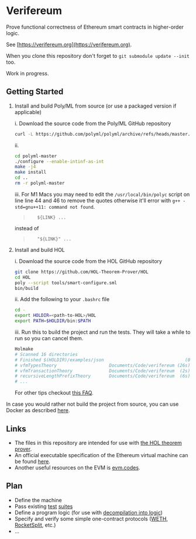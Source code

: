 # Verifereum

Prove functional correctness of Ethereum smart contracts in higher-order logic.

See [https://verifereum.org](https://verifereum.org).

When you clone this repository don't forget to `git submodule update --init` too.

Work in progress.

## Getting Started

1.  Install and build Poly/ML from source (or use a packaged version if applicable)

    i. Download the source code from the Poly/ML GitHub repository

    ```bash
    curl -L https://github.com/polyml/polyml/archive/refs/heads/master.zip | bsdtar -xf -
    ```

    ii.

    ```bash
    cd polyml-master
    ./configure --enable-intinf-as-int
    make -j4
    make install
    cd ..
    rm -r polyml-master
    ```

    iii. For M1 Macs you may need to edit the `/usr/local/bin/polyc` script on line line 44 and 46 to remove the quotes otherwise it'll error with `g++ -std=gnu++11: command not found`.

    >        ${LINK} ...

    instead of

    >        "${LINK}" ...

1.  Install and build HOL

    i. Download the source code from the HOL GitHub repository

    ```bash
    git clone https://github.com/HOL-Theorem-Prover/HOL
    cd HOL
    poly --script tools/smart-configure.sml
    bin/build
    ```

    ii. Add the following to your `.bashrc` file

    ```bash
    cd -
    export HOLDIR=<path-to-HOL>/HOL
    export PATH=$HOLDIR/bin:$PATH
    ```

    iii. Run this to build the project and run the tests. They will take a while to run so you can cancel them.

    ```bash
    Holmake
    # Scanned 16 directories
    # Finished $(HOLDIR)/examples/json                               (0.000s)
    # vfmTypesTheory                    Documents/Code/verifereum (26s)     OK
    # vfmTransactionTheory              Documents/Code/verifereum  (2s)     OK
    # recursiveLengthPrefixTheory       Documents/Code/verifereum  (6s)     OK
    # ...
    ```

    For other tips checkout [this FAQ](https://hol-theorem-prover.org/faq.html).

In case you would rather not build the project from source, you can use Docker as described [here](docs/run-with-docker.md).

## Links

* The files in this repository are intended for use with [the HOL theorem prover](https://hol-theorem-prover.org).
* An official executable specification of the Ethereum virtual machine can be found [here](https://github.com/ethereum/execution-specs).
* Another useful resources on the EVM is [evm.codes](https://evm.codes).

## Plan

* Define the machine
* Pass existing [test](https://github.com/ethereum/tests) [suites](https://github.com/ethereum/execution-spec-tests)
* Define a program logic (for use with [decompilation into logic](https://www.cse.chalmers.se/~myreen/decompilation.html))
* Specify and verify some simple one-contract protocols ([WETH](https://etherscan.io/address/0xc02aaa39b223fe8d0a0e5c4f27ead9083c756cc2#code), [RocketSplit](https://github.com/xrchz/rocketsplit), etc.)
* ...
